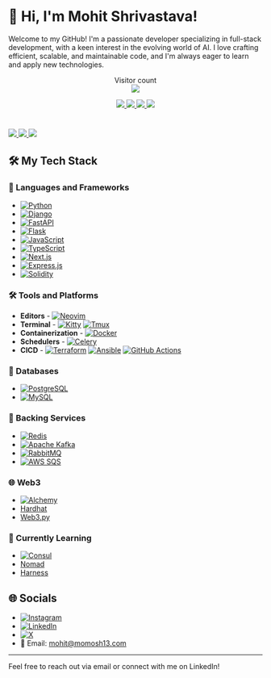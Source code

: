 # 👋 Hi, I'm Mohit Shrivastava!

Welcome to my GitHub! I'm a passionate developer specializing in full-stack development, with a keen interest in the evolving world of AI. I love crafting efficient, scalable, and maintainable code, and I'm always eager to learn and apply new technologies.


<p align="center"> 
  Visitor count<br>
  <img src="https://profile-counter.glitch.me/icymojitoo/count.svg" />
</p>


<p align="center"> 
    <a href="https://www.python.org" target="_blank"> <img src="https://img.icons8.com/color/48/python.png"/> </a> 
    <a href="https://git-scm.com/" target="_blank"> <img src="https://img.icons8.com/color/48/000000/git.png"/> </a> 
    <a href="https://www.javascript.com" target="_blank"> <img src="https://img.icons8.com/color/48/javascript--v1.png"/> </a>
    <a href="https://rust-lang.org" target="_blank"> <img src="https://img.icons8.com/external-tal-revivo-bold-tal-revivo/48/external-rust-is-a-multi-paradigm-system-programming-language-logo-bold-tal-revivo.png"/> </a>
</p>

</p>

 # 
 <p align="left">
    <a href="[Github stats](https://github-readme-stats.vercel.app/)"> <img src="https://github-readme-stats.vercel.app/api?username=icymojitoo&theme=highcontrast&show_icons=true&hide_border=true&count_private=true"/> </a>
    <a href="[Github streak](https://git.io/streak-stats)"> <img src="https://github-readme-streak-stats.herokuapp.com?user=icymojitoo&theme=highcontrast&hide_border=true&count_private=true)](https://git.io/streak-stats"/> </a>
    <a href="[Top Langs](https://github.com/anuraghazra/github-readme-stats)"> <img src="https://github-readme-stats.vercel.app/api/top-langs/?username=icymojitoo&theme=highcontrast&show_icons=true&hide_border=true&layout=compact"/> </a>
</p>


## 🛠️ My Tech Stack

### 🐍 Languages and Frameworks
- [![Python](https://img.shields.io/badge/-Python-3776AB?style=flat&logo=Python&logoColor=white)](https://www.python.org)
- [![Django](https://img.shields.io/badge/-Django-092E20?style=flat&logo=Django)](https://www.djangoproject.com)
- [![FastAPI](https://img.shields.io/badge/-FastAPI-009688?style=flat&logo=FastAPI)](https://fastapi.tiangolo.com)
- [![Flask](https://img.shields.io/badge/-Flask-000000?style=flat&logo=Flask)](https://flask.palletsprojects.com/en/3.0.x/)
- [![JavaScript](https://img.shields.io/badge/-JavaScript-F7DF1E?style=flat&logo=javascript&logoColor=black)](https://www.javascript.com)
- [![TypeScript](https://img.shields.io/badge/-TypeScript-3178C6?style=flat&logo=typescript&logoColor=white)](https://www.typescriptlang.org)
- [![Next.js](https://img.shields.io/badge/-Next.js-000000?style=flat&logo=Next.js)](https://nextjs.org)
- [![Express.js](https://img.shields.io/badge/-Express-000000?style=flat&logo=Express)](https://expressjs.com)
- [![Solidity](https://img.shields.io/badge/-Solidity-363636?style=flat&logo=Solidity)](https://soliditylang.org)


### 🛠 Tools and Platforms
- **Editors** - [![Neovim](https://img.shields.io/badge/-Neovim-57A143?style=flat&logo=Neovim&logoColor=white)](https://neovim.io)
- **Terminal** - [![Kitty](https://img.shields.io/badge/-Kitty-FFD700?style=flat&logo=Kitty&logoColor=black)](https://sw.kovidgoyal.net/kitty/) [![Tmux](https://img.shields.io/badge/-Tmux-1BB91F?style=flat&logo=Tmux&logoColor=white)](https://github.com/tmux/tmux/wiki)
- **Containerization** - [![Docker](https://img.shields.io/badge/-Docker-2496ED?style=flat&logo=Docker&logoColor=white)](https://www.docker.com)
- **Schedulers** - [![Celery](https://img.shields.io/badge/-Celery-37814A?style=flat&logo=Celery&logoColor=white)](https://docs.celeryq.dev/en/stable/)
- **CICD** - [![Terraform](https://img.shields.io/badge/-Terraform-623CE4?style=flat&logo=Terraform)](https://developer.hashicorp.com/terraform) [![Ansible](https://img.shields.io/badge/-Ansible-EE0000?style=flat&logo=Ansible)](https://www.ansible.com)  [![GitHub Actions](https://img.shields.io/badge/-GitHub_Actions-2088FF?style=flat&logo=GitHub-Actions&logoColor=white)](https://github.com/features/actions)


### 💾 Databases
- [![PostgreSQL](https://img.shields.io/badge/-PostgreSQL-336791?style=flat&logo=postgresql&logoColor=white)](https://www.postgresql.org)
- [![MySQL](https://img.shields.io/badge/-MySQL-4479A1?style=flat&logo=mysql&logoColor=white)](https://www.mysql.com)


### 🚀 Backing Services
- [![Redis](https://img.shields.io/badge/-Redis-DC382D?style=flat&logo=Redis&logoColor=white)](https://redis.io)
- [![Apache Kafka](https://img.shields.io/badge/-Apache_Kafka-231F20?style=flat&logo=Apache-Kafka)](https://kafka.apache.org)
- [![RabbitMQ](https://img.shields.io/badge/-RabbitMQ-FF6600?style=flat&logo=RabbitMQ&logoColor=white)](https://www.rabbitmq.com/download.html)
- [![AWS SQS](https://img.shields.io/badge/-AWS_SQS-FF9900?style=flat&logo=Amazon-AWS&logoColor=white)](https://aws.amazon.com/sqs/)


### 🌐 Web3
- [![Alchemy](https://img.shields.io/badge/-Alchemy-000000?style=flat&logo=Alchemy&logoColor=white)](https://www.alchemy.com)
- [Hardhat](https://hardhat.org)
- [Web3.py](https://web3py.readthedocs.io/en/stable/)


### 📘 Currently Learning
- [![Consul](https://img.shields.io/badge/-Consul-F24C53?style=flat&logo=Consul&logoColor=white)](https://www.consul.io)
- [Nomad](https://www.nomadproject.io)
- [Harness](https://www.harness.io)


## 🌐 Socials
- [![Instagram](https://img.shields.io/badge/-Instagram-E4405F?style=flat&logo=Instagram&logoColor=white)](https://www.instagram.com/smohit.eth)
- [![LinkedIn](https://img.shields.io/badge/-LinkedIn-0A66C2?style=flat&logo=LinkedIn&logoColor=white)](https://www.linkedin.com/in/mohit-shrivastava-4aa137133/)
- [![X](https://img.shields.io/badge/-X-000000?style=flat&logo=X&logoColor=white)](https://www.x.com/mohitshi13)
- 📧 Email: [mohit@momosh13.com](mailto:mohit@momosh13.com)

---

Feel free to reach out via email or connect with me on LinkedIn!

